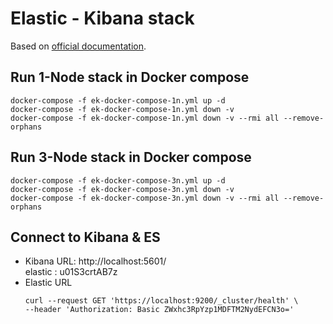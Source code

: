 # Elastic - Kibana stack
Based on [official documentation](https://www.elastic.co/guide/en/elasticsearch/reference/current/docker.html#_start_your_cluster_with_security_enabled_and_configured).

## Run 1-Node stack in Docker compose
```
docker-compose -f ek-docker-compose-1n.yml up -d
docker-compose -f ek-docker-compose-1n.yml down -v 
docker-compose -f ek-docker-compose-1n.yml down -v --rmi all --remove-orphans
```

## Run 3-Node stack in Docker compose
```
docker-compose -f ek-docker-compose-3n.yml up -d
docker-compose -f ek-docker-compose-3n.yml down -v 
docker-compose -f ek-docker-compose-3n.yml down -v --rmi all --remove-orphans
```

## Connect to Kibana & ES
* Kibana URL: http://localhost:5601/   
  elastic : u01S3crtAB7z 
* Elastic URL
  ```shell
  curl --request GET 'https://localhost:9200/_cluster/health' \
  --header 'Authorization: Basic ZWxhc3RpYzp1MDFTM2NydEFCN3o='
  ```
  
